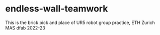# endless-wall-teamwork
 This is the brick pick and place of UR5 robot group practice, ETH Zurich MAS dfab 2022-23
